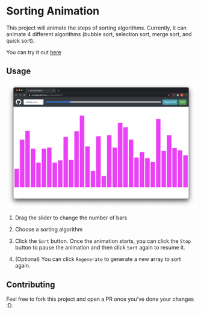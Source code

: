 # Sorting Animation

This project will animate the steps of sorting algorithms. Currently, it can
animate 4 different algorithms (bubble sort, selection sort, merge sort, and
quick sort).

You can try it out [here](https://scottdlai.github.io/sorting-animation/)

## Usage

![Website's look](./assets/website.png)

1. Drag the slider to change the number of bars

2. Choose a sorting algorithm

3. Click the `Sort` button. Once the animation starts, you can click the `Stop`
   button to pause the animation and then click `Sort` again to resume it.

4. (Optional) You can click `Regenerate` to generate a new array to sort again.

## Contributing

Feel free to fork this project and open a PR once you've done your changes :D.
